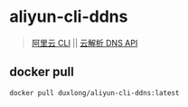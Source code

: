 # aliyun-cli-ddns

> [阿里云 CLI](https://help.aliyun.com/product/29991.html) || [云解析 DNS API](https://help.aliyun.com/document_detail/29740.html)

## docker pull
```
docker pull duxlong/aliyun-cli-ddns:latest
```
